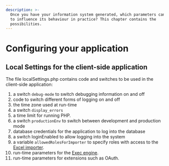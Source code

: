 ```yaml
---
description: >-
  Once you have your information system generated, which parameters can you set
  to influence its behaviour in practice? This chapter contains the
  possibilities.
---
```


# Configuring your application

## Local Settings for the client-side application

The file localSettings.php contains code and switches to be used in the client-side application:

1. a switch `debug-mode` to switch debugging information on and off
2. code to switch different forms of logging on and off
3. the time zone used at run-time
4. a switch `display_errors` 
5. a time limit for running PHP.
6. a switch `productionEnv` to switch between development and production mode
7. database credentials for the application to log into the database
8. a switch loginEnabled to allow logging into the system
9. a variable `allowedRolesForImporter` to specify roles with access to the [Excel importer](architecture-of-an-ampersand-application/extensions/the-excel-importer.md).
10. run-time parameters for the [Exec engine](architecture-of-an-ampersand-application/extensions/the-execengine.md).
11. run-time parameters for extensions such as OAuth.

